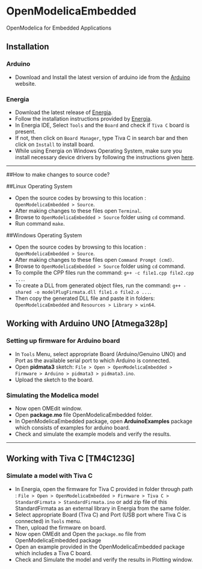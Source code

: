 # OpenModelicaEmbedded
OpenModelica for Embedded Applications

## Installation

### Arduino
* Download and Install the latest version of arduino ide from the [Arduino](https://www.arduino.cc/en/Main/Software?) website.

### Energia
* Download the latest release of [Energia](http://energia.nu/download/).
* Follow the installation instructions provided by [Energia](http://energia.nu/download/).
* In Energia IDE, Select `Tools` and the `Board` and check if `Tiva C` board is present.
* If not, then click on `Board Manager`, type Tiva C in search bar and then click on `Install` to install board.
* While using Energia on Windows Operating System, make sure you install necessary device drivers by following the instructions given [here](http://energia.nu/guide/guide_windows/).
---
##How to make changes to source code?

##Linux Operating System
* Open the source codes by browsing to this location : `OpenModelicaEmbedded > Source`.
* After making changes to these files open `Terminal`.
* Browse to `OpenModelicaEmbedded > Source` folder using `cd` command.
* Run command `make`.

##Windows Operating System
* Open the source codes by browsing to this location : `OpenModelicaEmbedded > Source`.
* After making changes to these files open `Command Prompt (cmd)`.
* Browse to `OpenModelicaEmbedded > Source` folder using `cd` command.
* To compile the CPP files run the command: `g++ -c file1.cpp file2.cpp ...`.
* To create a DLL from generated object files, run the command: `g++ -shared -o modelPlugFirmata.dll file1.o file2.o ...`.
* Then copy the generated DLL file and paste it in folders: `OpenModelicaEmbedded` and `Resources > Library > win64`.

## Working with Arduino UNO [Atmega328p]

### Setting up firmware for Arduino board
* In `Tools` Menu, select appropriate Board (Arduino/Genuino UNO) and Port as the available serial port to which Arduino is connected.
* Open **pidmata3** sketch: `File > Open > OpenModelicaEmbedded > Firmware > Arduino > pidmata3 > pidmata3.ino`.
* Upload the sketch to the board.
### Simulating the Modelica model
* Now open OMEdit window.
* Open **package.mo** file OpenModelicaEmbedded folder.
* In OpenModelicaEmbedded package, open **ArduinoExamples** package which consists of examples for arduino board.
* Check and simulate the example models and verify the results.

---
## Working with Tiva C [TM4C123G]

### Simulate a model with Tiva C
* In Energia, open the firmware for Tiva C provided in folder through path : `File > Open > OpenModelicaEmbedded > Firmware > Tiva C > StandardFirmata > StandardFirmata.ino` or add zip file of this StandardFirmata as an external library in Energia from the same folder.
* Select appropriate Board (Tiva C) and Port (USB port where Tiva C is connected) in `Tools` menu.
* Then, upload the firmware on board.
* Now open OMEdit and Open the `package.mo` file from OpenModelicaEmbedded package
* Open an example provided in the OpenModelicaEmbedded package which includes a Tiva C board.
* Check and Simulate the model and verify the results in Plotting window.

